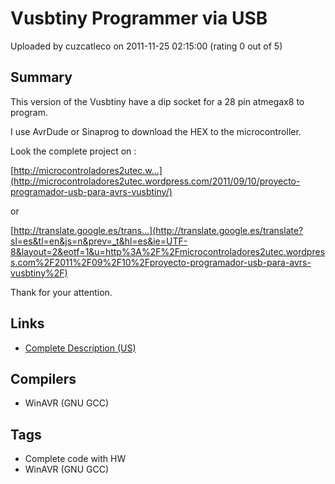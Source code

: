 # Vusbtiny Programmer via USB

Uploaded by cuzcatleco on 2011-11-25 02:15:00 (rating 0 out of 5)

## Summary

This version of the Vusbtiny have a dip socket for a 28 pin atmegax8 to program.


I use AvrDude or Sinaprog to download the HEX to the microcontroller.


Look the complete project on : 


 [http://microcontroladores2utec.w...](http://microcontroladores2utec.wordpress.com/2011/09/10/proyecto-programador-usb-para-avrs-vusbtiny/)


or


[http://translate.google.es/trans...](http://translate.google.es/translate?sl=es&tl=en&js=n&prev=_t&hl=es&ie=UTF-8&layout=2&eotf=1&u=http%3A%2F%2Fmicrocontroladores2utec.wordpress.com%2F2011%2F09%2F10%2Fproyecto-programador-usb-para-avrs-vusbtiny%2F)


Thank for your attention.

## Links

- [Complete Description (US)](http://translate.google.com/translate?prev=_t&hl=es&ie=UTF-8&u=http%3A//labeleutec.blogspot.com/2009/02/programador-stk200-para-av)

## Compilers

- WinAVR (GNU GCC)

## Tags

- Complete code with HW
- WinAVR (GNU GCC)
